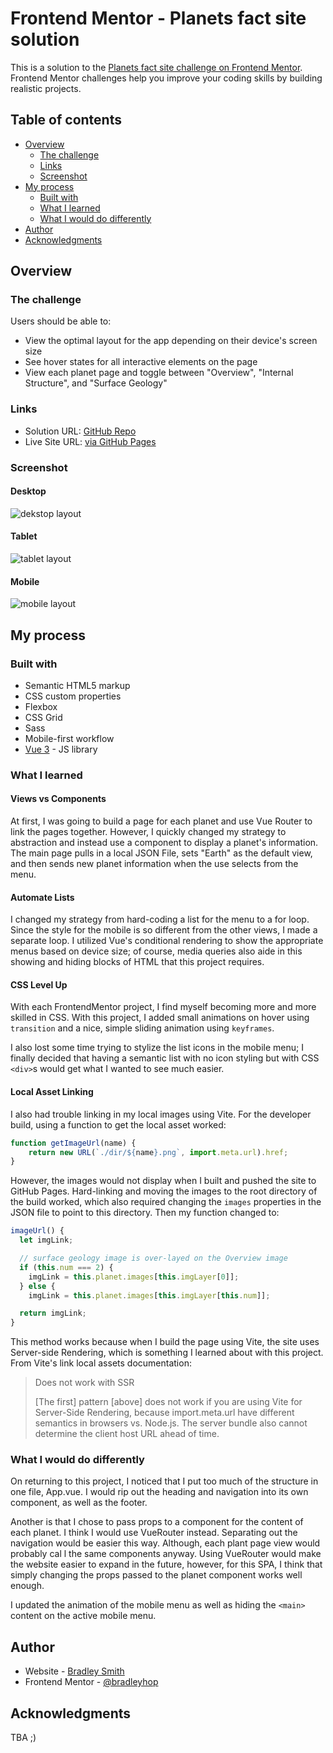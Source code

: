 # Frontend Mentor - Planets fact site solution

This is a solution to the [Planets fact site challenge on Frontend Mentor](https://www.frontendmentor.io/challenges/planets-fact-site-gazqN8w_f). Frontend Mentor challenges help you improve your coding skills by building realistic projects.

## Table of contents

-   [Overview](#overview)
    -   [The challenge](#the-challenge)
    -   [Links](#links)
    -   [Screenshot](#screenshot)
-   [My process](#my-process)
    -   [Built with](#built-with)
    -   [What I learned](#what-i-learned)
    -   [What I would do differently](#what-i-would-do-differently)
-   [Author](#author)
-   [Acknowledgments](#acknowledgments)

## Overview

### The challenge

Users should be able to:

-   View the optimal layout for the app depending on their device's screen size
-   See hover states for all interactive elements on the page
-   View each planet page and toggle between "Overview", "Internal Structure", and "Surface Geology"

### Links

-   Solution URL: [GitHub Repo](https://github.com/bradleyhop/frontend-mentor-planet-facts-site)
-   Live Site URL: [via GitHub Pages](https://bradleyhop.github.io/frontend-mentor-planet-facts-site/)

### Screenshot

#### Desktop

![dekstop layout](./desktop.png)

#### Tablet

![tablet layout](./tablet.png)

#### Mobile

![mobile layout](./mobile.png)

## My process

### Built with

-   Semantic HTML5 markup
-   CSS custom properties
-   Flexbox
-   CSS Grid
-   Sass
-   Mobile-first workflow
-   [Vue 3](https://vuejs.org/) - JS library

### What I learned

#### Views vs Components

At first, I was going to build a page for each planet and use Vue Router to link
the pages together. However, I quickly changed my strategy to abstraction and
instead use a component to display a planet's information. The main page pulls
in a local JSON File, sets "Earth" as the default view, and then sends new
planet information when the use selects from the menu.

#### Automate Lists

I changed my strategy from hard-coding a list for the menu to a for loop. Since
the style for the mobile is so different from the other views, I made a separate
loop. I utilized Vue's conditional rendering to show the appropriate menus based
on device size; of course, media queries also aide in this showing and hiding
blocks of HTML that this project requires.

#### CSS Level Up

With each FrontendMentor project, I find myself becoming more and more skilled
in CSS. With this project, I added small animations on hover using `transition`
and a nice, simple sliding animation using `keyframes`.

I also lost some time trying to stylize the list icons in the mobile menu; I
finally decided that having a semantic list with no icon styling but with CSS
`<div>`s would get what I wanted to see much easier.

#### Local Asset Linking

I also had trouble linking in my local images using Vite. For the developer
build, using a function to get the local asset worked:

```javascript
function getImageUrl(name) {
    return new URL(`./dir/${name}.png`, import.meta.url).href;
}
```

However, the images would not display when I built and pushed the site to GitHub
Pages. Hard-linking and moving the images to the root directory of the build
worked, which also required changing the `images` properties in the JSON file to
point to this directory. Then my function changed to:

```javascript
imageUrl() {
  let imgLink;

  // surface geology image is over-layed on the Overview image
  if (this.num === 2) {
    imgLink = this.planet.images[this.imgLayer[0]];
  } else {
    imgLink = this.planet.images[this.imgLayer[this.num]];

  return imgLink;
}
```

This method works because when I build the page using Vite, the site uses
Server-side Rendering, which is something I learned about with this project.
From Vite's link local assets documentation:

> Does not work with SSR
>
> [The first] pattern [above] does not work if you are using Vite for Server-Side Rendering,
> because import.meta.url have different semantics in browsers vs. Node.js. The
> server bundle also cannot determine the client host URL ahead of time.

### What I would do differently

On returning to this project, I noticed that I put too much of the structure in
one file, App.vue. I would rip out the heading and navigation into its own
component, as well as the footer.

Another is that I chose to pass props to a component for the content of each
planet. I think I would use VueRouter instead. Separating out the navigation
would be easier this way. Although, each plant page view would probably cal l
the same components anyway. Using VueRouter would make the website easier to
expand in the future, however, for this SPA, I think that simply changing the
props passed to the planet component works well enough.

I updated the animation of the mobile menu as well as hiding the `<main>`
content on the active mobile menu.

## Author

-   Website - [Bradley Smith](https://bradleysmith.tech)
-   Frontend Mentor - [@bradleyhop](https://www.frontendmentor.io/profile/bradleyhop)

## Acknowledgments

TBA ;)
